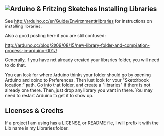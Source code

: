![Arduino &amp; Fritzing Sketches](https://raw.github.com/manifestinteractive/arduino/master/assets/logo.png "Arduino &amp; Fritzing Sketches")
Installing Libraries
-------
See http://arduino.cc/en/Guide/Environment#libraries for instructions on installing libraries.

Also a good posting here if you are still confused:

http://arduino.cc/blog/2009/08/15/new-library-folder-and-compilation-process-in-arduino-0017/

Generally, if you have not already created your libraries folder, you will need to do that.

You can look for where Arduino thinks your folder should go by opening Arduino and going to Preferences.  Then just look for your "Sketchbook location:" path.  Go into that folder, and create a "libraries" if there is not already one there.  Then, just drop any library you want in there.  You may need to restart Arduino to get it to show up.

Licenses & Credits
-------
If a project I am using has a LICENSE, or README file, I will prefix it with the Lib name in my Libraries folder.